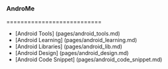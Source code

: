 ### AndroMe
===========================
* [Android Tools] (pages/android_tools.md)
* [Android Learning] (pages/android_learning.md)
* [Android Libraries] (pages/android_lib.md)
* [Android Design] (pages/android_design.md)
* [Android Code Snippet] (pages/android_code_snippet.md)